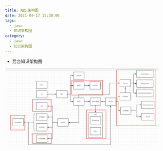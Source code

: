 ```yaml
---
title: 知识架构图
date: 2021-09-17 15:30:06
tags:	
  - java
  - 知识架构图
category:
  - java
  - 知识架构图
---
```


- 后台知识架构图

![微信图片_20210702151710](知识架构图/微信图片_20210702151710.png)

